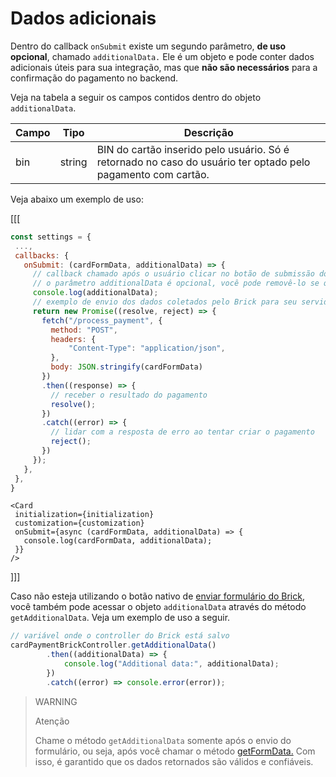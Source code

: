# Dados adicionais

Dentro do callback `onSubmit` existe um segundo parâmetro, **de uso opcional**, chamado `additionalData.` Ele é um objeto e pode conter dados adicionais úteis para sua integração, mas que **não são necessários** para a confirmação do pagamento no backend.

Veja na tabela a seguir os campos contidos dentro do objeto `additionalData`.

| Campo | Tipo | Descrição |
|--- |--- | --- |
| bin | string | BIN do cartão inserido pelo usuário. Só é retornado no caso do usuário ter optado pelo pagamento com cartão. |

Veja abaixo um exemplo de uso:

[[[
```Javascript
const settings = {
 ...,
 callbacks: {
   onSubmit: (cardFormData, additionalData) => {
     // callback chamado após o usuário clicar no botão de submissão dos dados
     // o parâmetro additionalData é opcional, você pode removê-lo se quiser     
     console.log(additionalData);
     // exemplo de envio dos dados coletados pelo Brick para seu servidor
     return new Promise((resolve, reject) => {
       fetch("/process_payment", {
         method: "POST",
         headers: {
             "Content-Type": "application/json",
         },
         body: JSON.stringify(cardFormData)
       })
       .then((response) => {
         // receber o resultado do pagamento
         resolve();
       })
       .catch((error) => {
         // lidar com a resposta de erro ao tentar criar o pagamento
         reject();
       })
     });
   },
 },
}
```
```react-jsx
<Card
 initialization={initialization}
 customization={customization}
 onSubmit={async (cardFormData, additionalData) => {
   console.log(cardFormData, additionalData);
 }}
/>
```
]]]

Caso não esteja utilizando o botão nativo de [enviar formulário do Brick](/developers/pt/docs/checkout-bricks/payment-brick/visual-customizations/hide-element), você também pode acessar o objeto `additionalData` através do método `getAdditionalData`. Veja um exemplo de uso a seguir.

```javascript
// variável onde o controller do Brick está salvo
cardPaymentBrickController.getAdditionalData()
        .then((additionalData) => {
            console.log("Additional data:", additionalData);
        })
        .catch((error) => console.error(error));
```

> WARNING
>
> Atenção
>
> Chame o método `getAdditionalData` somente após o envio do formulário, ou seja, após você chamar o método [getFormData.](/developers/pt/docs/checkout-bricks/payment-brick/visual-customizations/hide-element) Com isso, é garantido que os dados retornados são válidos e confiáveis.